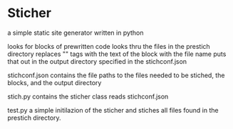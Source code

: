 Sticher
=======

a simple static site generator written in python

looks for blocks of prewritten code
looks thru the files in the prestich directory
replaces "<blockhtml src="filename" />" tags with the text of the block with the file name
puts that out in the output directory specified in the stichconf.json

stichconf.json
	contains the file paths to the files needed to be stiched, the blocks, and the output directory

stich.py
	contains the sticher class 
	reads stichconf.json

test.py
	a simple initilazion of the sticher and stiches all files found in the prestich directory.
